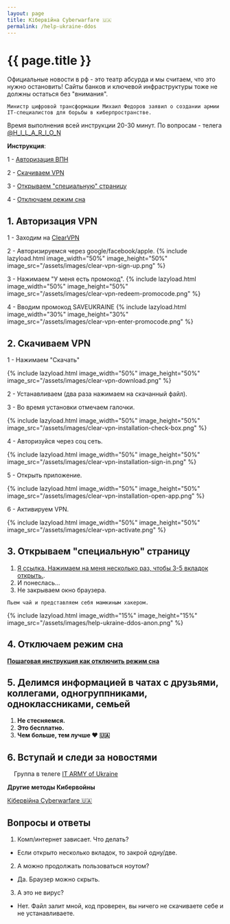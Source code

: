 ```yaml
---
layout: page
title: Кібервійна Cyberwarfare 🇺🇦
permalink: /help-ukraine-ddos
---
```



<h1 itemprop="name">{{ page.title }}</h1>

Официальные новости в рф - это театр абсурда и мы считаем, что это нужно остановить!
Сайты банков и ключевой инфраструктуры тоже не должны остаться без "внимания".

`Министр цифровой трансформации Михаил Федоров заявил о создании армии IT-специалистов для борьбы в киберпространстве.`

Время выполнения всей инструкции 20-30 минут. По вопросам - телега
<a target="_blank" href="https://t.me/H_I_L_A_R_I_O_N">@H_I_L_A_R_I_O_N</a>

**Инструкция**:

1 - <a href="/help-ukraine-ddos#1-%D0%B0%D0%B2%D1%82%D0%BE%D1%80%D0%B8%D0%B7%D0%B0%D1%86%D0%B8%D1%8F-vpn">Авторизация ВПН</a>

2 - <a href="/help-ukraine-ddos#2-%D1%81%D0%BA%D0%B0%D1%87%D0%B8%D0%B2%D0%B0%D0%B5%D0%BC-vpn">Скачиваем VPN</a>

3 - <a href="/help-ukraine-ddos#3-%D0%BF%D0%B5%D1%80%D0%B5%D1%85%D0%BE%D0%B4%D0%B8%D0%BC-%D0%BF%D0%BE-%D1%81%D1%81%D1%8B%D0%BB%D0%BA%D0%B5">Открываем "специальную" страницу</a>

4 - <a href="/help-ukraine-ddos#4-%D0%BE%D1%82%D0%BA%D0%BB%D1%8E%D1%87%D0%B0%D0%B5%D0%BC-%D1%80%D0%B5%D0%B6%D0%B8%D0%BC-%D1%81%D0%BD%D0%B0">Отключаем режим сна</a>

## 1. Авторизация VPN
1 - Заходим на <a target="_blank" href="https://t.co/fQBoK2I8b6">ClearVPN</a>

2 - Авторизируемся через google/facebook/apple.
{% include lazyload.html image_width="50%" image_height="50%" image_src="/assets/images/clear-vpn-sign-up.png" %}

3 - Нажимаем "У меня есть промокод".
{% include lazyload.html image_width="50%" image_height="50%" image_src="/assets/images/clear-vpn-redeem-promocode.png" %}

4 - Вводим промокод SAVEUKRAINE
{% include lazyload.html image_width="30%" image_height="30%" image_src="/assets/images/clear-vpn-enter-promocode.png" %}

## 2. Скачиваем VPN    

1 - Нажимаем "Скачать"

{% include lazyload.html image_width="50%" image_height="50%" image_src="/assets/images/clear-vpn-download.png" %}

2 - Устанавливаем (два раза нажимаем на скачанный файл).

3 - Во время установки отмечаем галочки.

{% include lazyload.html image_width="50%" image_height="50%" image_src="/assets/images/clear-vpn-installation-check-box.png" %}
   
4 - Авторизуйся через соц сеть.

{% include lazyload.html image_width="50%" image_height="50%" image_src="/assets/images/clear-vpn-installation-sign-in.png" %}
   
5 - Открыть приложение.

{% include lazyload.html image_width="50%" image_height="50%" image_src="/assets/images/clear-vpn-installation-open-app.png" %}
   
6 - Активируем VPN.

{% include lazyload.html image_width="50%" image_height="50%" image_src="/assets/images/clear-vpn-activate.png" %}


## 3. Открываем "специальную" страницу
1. <a target="_blank" href="help-ukraine-script">Я ссылка. Нажимаем на меня несколько раз, чтобы 3-5 вкладок открыть.</a>.
1. И понеслась...
1. Не закрываем окно браузера.

`Пьем чай и представляем себя мамкиным хакером.`

{% include lazyload.html image_width="15%" image_height="15%" image_src="/assets/images/help-ukraine-ddos-anon.png" %}

## 4. Отключаем режим сна

<b><a target="_blank" href="https://uk.soringpcrepair.com/how-to-disable-sleep-mode-on-pc/">Пошаговая инструкция как отключить режим сна</a></b>

## 5. Делимся информацией в чатах с друзьями, коллегами, одногруппниками, одноклассниками, семьей 

1. **Не стесняемся.**
1. **Это бесплатно.**
1. **Чем больше, тем лучше ❤️ 🇺🇦**

## 6. Вступай и следи за новостями

&nbsp;&nbsp;&nbsp; Группа в телеге <a target="_blank" href="https://t.me/itarmyofukraine2022">IT ARMY of Ukraine</a>

**Другие методы Кибервойны**

<a target="_blank" href="/help-ukraine">Кібервійна Cyberwarfare 🇺🇦</a>

## Вопросы и ответы

1. Комп/интернет зависает. Что делать?
- Если открыто несколько вкладок, то закрой одну/две.
2. А можно продолжать пользоваться ноутом? 
- Да. Браузер можно скрыть.
3. А это не вирус?
- Нет. Файл залит мной, код проверен, вы ничего не скачиваете себе и не устанавливаете.
